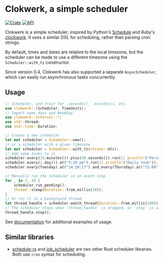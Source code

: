 # Clokwerk, a simple scheduler

[![Crate](https://img.shields.io/crates/v/clokwerk)](https://crates.io/crates/clokwerk)
[![API](https://docs.rs/clokwerk/badge.svg)](https://docs.rs/clokwerk)

Clokwerk is a simple scheduler, inspired by Python's [Schedule](https://schedule.readthedocs.io/en/stable/)
and Ruby's [clockwork](https://github.com/Rykian/clockwork). It uses a similar DSL for scheduling, rather than
parsing cron strings.

By default, times and dates are relative to the local timezone, but the scheduler can be made to use a 
different timezone using the `Scheduler::with_tz` constructor.

Since version 0.4, Clokwerk has also supported a separate `AsyncScheduler`, which can easily run asynchronous tasks concurrently.

## Usage
```rust
// Scheduler, and trait for .seconds(), .minutes(), etc.
use clokwerk::{Scheduler, TimeUnits};
// Import week days and WeekDay
use clokwerk::Interval::*;
use std::thread;
use std::time::Duration;

// Create a new scheduler
let mut scheduler = Scheduler::new();
// or a scheduler with a given timezone
let mut scheduler = Scheduler::with_tz(chrono::Utc);
// Add some tasks to it
scheduler.every(10.minutes()).plus(30.seconds()).run(|| println!("Periodic task"));
scheduler.every(1.day()).at("3:20 pm").run(|| println!("Daily task"));
scheduler.every(Tuesday).at("14:20:17").and_every(Thursday).at("15:00").run(|| println!("Biweekly task"));

// Manually run the scheduler in an event loop
for _ in 1..10 {
    scheduler.run_pending();
    thread::sleep(Duration::from_millis(10));
}
// Or run it in a background thread
let thread_handle = scheduler.watch_thread(Duration::from_millis(100));
// The scheduler stops when `thread_handle` is dropped, or `stop` is called
thread_handle.stop();
```

See [documentation](https://docs.rs/clokwerk) for additional examples of usage.

## Similar libraries
* [schedule-rs](https://github.com/mehcode/schedule-rs) and [job_scheduler](https://github.com/lholden/job_scheduler) are two other Rust scheduler libraries. Both use `cron` syntax for scheduling.
